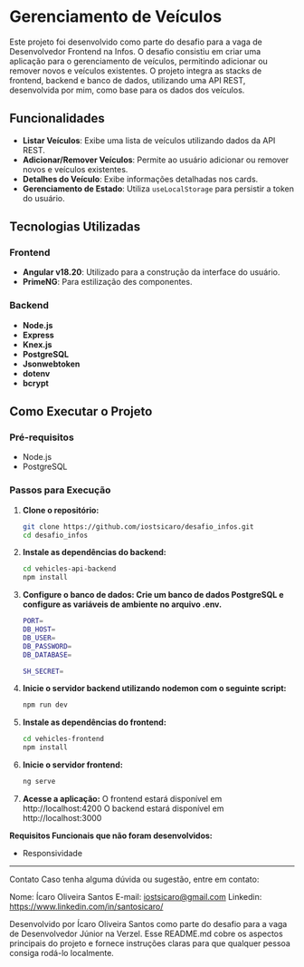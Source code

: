 # Gerenciamento de Veículos

Este projeto foi desenvolvido como parte do desafio para a vaga de Desenvolvedor Frontend na Infos. O desafio consistiu em criar uma aplicação para o gerenciamento de veículos, permitindo adicionar ou remover novos e veículos existentes. O projeto integra as stacks de frontend, backend e banco de dados, utilizando uma API REST, desenvolvida por mim, como base para os dados dos veículos.

## Funcionalidades

- **Listar Veículos**: Exibe uma lista de veículos utilizando dados da API REST.
- **Adicionar/Remover Veículos**: Permite ao usuário adicionar ou remover novos e veículos existentes.
- **Detalhes do Veículo**: Exibe informações detalhadas nos cards.
- **Gerenciamento de Estado**: Utiliza `useLocalStorage` para persistir a token do usuário.
  
## Tecnologias Utilizadas

### Frontend

- **Angular v18.20**: Utilizado para a construção da interface do usuário.
- **PrimeNG**: Para estilização des componentes.

### Backend

- **Node.js**
- **Express**
- **Knex.js**
- **PostgreSQL**
- **Jsonwebtoken**
- **dotenv**
- **bcrypt**

## Como Executar o Projeto

### Pré-requisitos

- Node.js
- PostgreSQL

### Passos para Execução

1. **Clone o repositório:**
   ```bash
   git clone https://github.com/iostsicaro/desafio_infos.git
   cd desafio_infos

2. **Instale as dependências do backend:**
   ```bash
   cd vehicles-api-backend
   npm install

3. **Configure o banco de dados: Crie um banco de dados PostgreSQL e configure as variáveis de ambiente no arquivo .env.**
   ```bash
   PORT=
   DB_HOST=
   DB_USER=
   DB_PASSWORD=
   DB_DATABASE=
   
   SH_SECRET=

4. **Inicie o servidor backend utilizando nodemon com o seguinte script:**
   ```bash
   npm run dev

5. **Instale as dependências do frontend:**
   ```bash
   cd vehicles-frontend
   npm install

6. **Inicie o servidor frontend:**
   ```bash
   ng serve

7. **Acesse a aplicação:**
   O frontend estará disponível em http://localhost:4200
   O backend estará disponível em http://localhost:3000

**Requisitos Funcionais que não foram desenvolvidos:**
- Responsividade
----------------------------------------------------------------------------------------------------

Contato
Caso tenha alguma dúvida ou sugestão, entre em contato:

Nome: Ícaro Oliveira Santos
E-mail: iostsicaro@gmail.com
Linkedin: https://www.linkedin.com/in/santosicaro/

Desenvolvido por Ícaro Oliveira Santos como parte do desafio para a vaga de Desenvolvedor Júnior na Verzel.
Esse README.md cobre os aspectos principais do projeto e fornece instruções claras para que qualquer pessoa consiga rodá-lo localmente.
